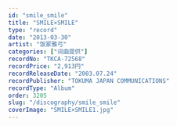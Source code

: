 ```yaml
---
id: "smile_smile"
title: "SMILE×SMILE"
type: "record"
date: "2013-03-30"
artist: "饭冢雅弓"
categories: ["词曲提供"]
recordNo: "TKCA-72568"
recordPrice: "2,913円"
recordReleaseDate: "2003.07.24"
recordPublisher: "TOKUMA JAPAN COMMUNICATIONS"
recordType: "Album"
order: 3205
slug: "/discography/smile_smile"
coverImage: "SMILE×SMILE1.jpg"
---
```



